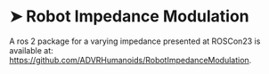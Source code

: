 # ➤ Robot Impedance Modulation

A ros 2 package for a varying impedance presented at ROSCon23 is available at: https://github.com/ADVRHumanoids/RobotImpedanceModulation.
